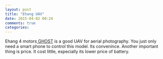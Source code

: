 ```yaml
---
layout: post
title: "Ehang UAV"
date: 2015-04-02 00:24
comments: true
categories: 
---
```

Ehang 4 motors[ GHOST](http://ehang.com/index.php?m=Index&c=Category&a=index&cid=27) is a good UAV for aerial photography. You just only need a smart phone to control this model. Its convenince. Another important thing is price. It cost little, especially its lower price of battery.
